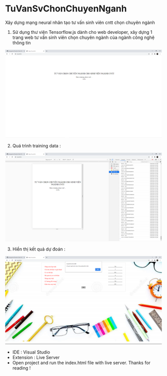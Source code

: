 # TuVanSvChonChuyenNganh
Xây dựng mạng neural nhân tạo tư vấn sinh viên cntt chọn chuyên ngành

1. Sử dụng thư viện Tensorflow.js dành cho web developer, xây dựng 1 trang web tư vấn sinh viên chọn chuyên ngành của ngành công nghệ thông tin

<img src="/screensh/1.png"/>

2. Quá trình training data :

<img src="/screensh/2.png"/>

3. Hiển thị kết quả dự đoán :

<img src="/screensh/3.png"/>

- IDE : Visual Studio
- Extension : Live Server
- Open project and run the index.html file with live server.
Thanks for reading !
